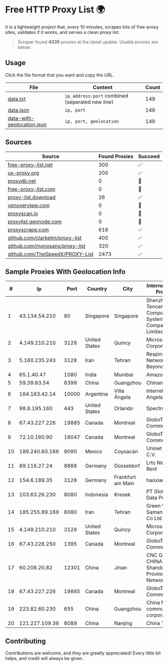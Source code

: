 
# Free HTTP Proxy List 🌍

It is a lightweight project that, every 10 minutes, scrapes lots of free-proxy sites, validates if it works, and serves a clean proxy list.


> Scraper found **4335** proxies at the latest update. Usable proxies are below.

## Usage

Click the file format that you want and copy the URL.


|File|Content|Count|
|----|-------|-----|
|[data.txt](https://raw.githubusercontent.com/themiralay/Proxy-List-World/master/data.txt)|`ip_address:port` combined (seperated new line)|149|
|[data.json](https://raw.githubusercontent.com/themiralay/Proxy-List-World/master/data.json)|`ip, port`|149|
|[data-with-geolocation.json](https://raw.githubusercontent.com/themiralay/Proxy-List-World/master/data-with-geolocation.json)|`ip, port, geolocation`|149|

## Sources

|Source|Found Proxies|Succeed|
|------|-------------|-------|
|[free-proxy-list.net](https://free-proxy-list.net)|300|✅|
|[us-proxy.org](https://www.us-proxy.org)|200|✅|
|[proxydb.net](http://proxydb.net)|0|🚫|
|[free-proxy-list.com](https://free-proxy-list.com/?page=&port=&type%5B%5D=http&type%5B%5D=https&up_time=0&search=Search)|0|🚫|
|[proxy-list.download](https://www.proxy-list.download/HTTP)|26|✅|
|[vpnoverview.com](https://vpnoverview.com/privacy/anonymous-browsing/free-proxy-servers)|0|🚫|
|[proxyscan.io](https://www.proxyscan.io)|0|🚫|
|[proxylist.geonode.com](https://proxylist.geonode.com/api/proxy-list?limit=300&page=1&sort_by=lastChecked&sort_type=desc&protocols=http,https)|0|🚫|
|[proxyscrape.com](https://api.proxyscrape.com/v2/?request=displayproxies&protocol=http&timeout=10000&country=all&ssl=all&anonymity=all)|616|✅|
|[github.com/clarketm/proxy-list](https://raw.githubusercontent.com/clarketm/proxy-list/master/proxy-list-raw.txt)|400|✅|
|[github.com/monosans/proxy-list](https://raw.githubusercontent.com/monosans/proxy-list/main/proxies/http.txt)|320|✅|
|[github.com/TheSpeedX/PROXY-List](https://raw.githubusercontent.com/TheSpeedX/PROXY-List/master/http.txt)|2473|✅|


## Sample Proxies With Geolocation Info

|#|Ip|Port|Country|City|Internet Service Provider|
|-|--|----|-------|----|-------------------------|
|1|43.134.54.210|80|Singapore|Singapore|Shenzhen Tencent Computer Systems Company Limited|
|2|4.149.210.210|3128|United States|Quincy|Microsoft Corporation|
|3|5.160.235.243|3128|Iran|Tehran|Respina Networks & Beyond PJSC|
|4|65.1.40.47|1080|India|Mumbai|Amazon.com|
|5|59.39.63.54|6399|China|Guangzhou|Chinanet|
|6|164.163.42.14|10000|Argentina|Villa Ángela|Interret Villa Angela SRL|
|7|98.8.195.160|443|United States|Orlando|Spectrum|
|8|67.43.227.226|19885|Canada|Montreal|GloboTech Communications|
|9|72.10.160.90|18047|Canada|Montreal|GloboTech Communications|
|10|189.240.60.166|9090|Mexico|Coyoacán|Uninet S.A. de C.V.|
|11|89.116.27.24|8888|Germany|Düsseldorf|Lrtc Network Rent|
|12|154.6.189.35|3128|Germany|Frankfurt am Main|haoxiangyun|
|13|103.63.26.230|8080|Indonesia|Kresek|PT Global Media Data Prima|
|14|185.255.89.169|8080|Iran|Tehran|Green Web Samaneh Novin Co Ltd|
|15|4.149.210.210|3128|United States|Quincy|Microsoft Corporation|
|16|67.43.228.250|1395|Canada|Montreal|GloboTech Communications|
|17|60.208.20.82|12301|China|Jinan|CNC Group CHINA169 Shandong Province Network|
|18|67.43.227.226|19885|Canada|Montreal|GloboTech Communications|
|19|223.82.60.230|655|China|Guangzhou|China Mobile communications corporation|
|20|121.227.109.36|8089|China|Nanjing|China Telecom|



## Contributing

Contributions are welcome, and they are greatly appreciated! Every
little bit helps, and credit will always be given.

